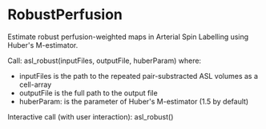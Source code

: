 RobustPerfusion
===============
Estimate robust perfusion-weighted maps in Arterial Spin Labelling using Huber's M-estimator.


Call:
asl_robust(inputFiles, outputFile, huberParam)
where:
- inputFiles is the path to the repeated pair-substracted ASL volumes as a cell-array
- outputFile is the full path to the output file
- huberParam: is the parameter of Huber's M-estimator (1.5 by default)


Interactive call (with user interaction):
asl_robust()